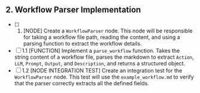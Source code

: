 ## 2. Workflow Parser Implementation

- [ ] 1. [NODE] Create a `WorkflowParser` node. This node will be responsible for taking a workflow file path, reading the content, and using a parsing function to extract the workflow details.
-   [ ] 1.1 [FUNCTION] Implement a `parse_workflow` function. 
        Takes the string content of a workflow file, parses the markdown to extract `Action`, `LLM`, `Prompt`, `Output`, and `Description`, and returns a structured object.
-   [ ] 1.2 [NODE INTEGRATION TEST] Create an integration test for the `WorkflowParser` node. 
        This test will use the `example_workflow.md` to verify that the parser correctly extracts all the defined fields. 